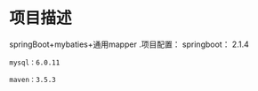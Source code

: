 # 项目描述 
springBoot+mybaties+通用mapper
.项目配置：
    springboot： 2.1.4

    mysql：6.0.11

    maven：3.5.3
